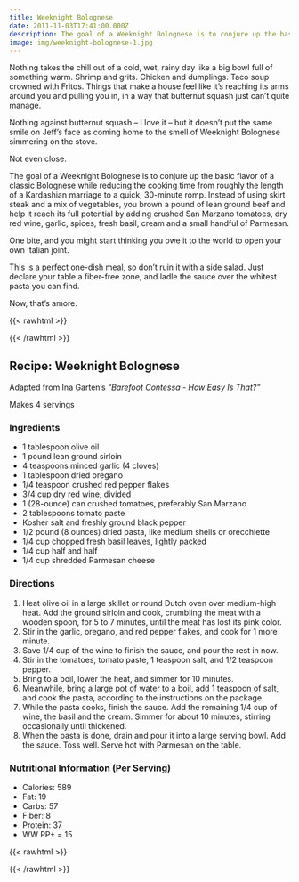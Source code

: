 ```yaml
---
title: Weeknight Bolognese
date: 2011-11-03T17:41:00.000Z
description: The goal of a Weeknight Bolognese is to conjure up the basic flavor of a classic Bolognese while reducing the cooking time from roughly the length of a Kardashian marriage to a quick, 30-minute romp.
image: img/weeknight-bolognese-1.jpg
---
```

Nothing takes the chill out of a cold, wet, rainy day like a big bowl full of something warm. Shrimp and grits. Chicken and dumplings. Taco soup crowned with Fritos. Things that make a house feel like it’s reaching its arms around you and pulling you in, in a way that butternut squash just can’t quite manage.

Nothing against butternut squash – I love it – but it doesn’t put the same smile on Jeff’s face as coming home to the smell of Weeknight Bolognese simmering on the stove.

Not even close.

The goal of a Weeknight Bolognese is to conjure up the basic flavor of a classic Bolognese while reducing the cooking time from roughly the length of a Kardashian marriage to a quick, 30-minute romp. Instead of using skirt steak and a mix of vegetables, you brown a pound of lean ground beef and help it reach its full potential by adding crushed San Marzano tomatoes, dry red wine, garlic, spices, fresh basil, cream and a small handful of Parmesan.

One bite, and you might start thinking you owe it to the world to open your own Italian joint.

This is a perfect one-dish meal, so don’t ruin it with a side salad. Just declare your table a fiber-free zone, and ladle the sauce over the whitest pasta you can find.

Now, that’s amore.

{{< rawhtml >}}<section class=recipe>{{< /rawhtml >}}

## Recipe: Weeknight Bolognese

Adapted from Ina Garten’s <cite>“Barefoot Contessa - How Easy Is That?”</cite>

Makes 4 servings

### Ingredients

* 1 tablespoon olive oil
* 1 pound lean ground sirloin
* 4 teaspoons minced garlic (4 cloves)
* 1 tablespoon dried oregano
* 1/4 teaspoon crushed red pepper flakes
* 3/4 cup dry red wine, divided
* 1 (28-ounce) can crushed tomatoes, preferably San Marzano
* 2 tablespoons tomato paste
* Kosher salt and freshly ground black pepper
* 1/2 pound (8 ounces) dried pasta, like medium shells or orecchiette
* 1/4 cup chopped fresh basil leaves, lightly packed
* 1/4 cup half and half
* 1/4 cup shredded Parmesan cheese

### Directions

1. Heat olive oil in a large skillet or round Dutch oven over medium-high heat. Add the ground sirloin and cook, crumbling the meat with a wooden spoon, for 5 to 7 minutes, until the meat has lost its pink color.
2. Stir in the garlic, oregano, and red pepper flakes, and cook for 1 more minute.
3. Save 1/4 cup of the wine to finish the sauce, and pour the rest in now.
4. Stir in the tomatoes, tomato paste, 1 teaspoon salt, and 1/2 teaspoon pepper.
5. Bring to a boil, lower the heat, and simmer for 10 minutes.
6. Meanwhile, bring a large pot of water to a boil, add 1 teaspoon of salt, and cook the pasta, according to the instructions on the package.
7. While the pasta cooks, finish the sauce. Add the remaining 1/4 cup of wine, the basil and the cream. Simmer for about 10 minutes, stirring occasionally until thickened.
8. When the pasta is done, drain and pour it into a large serving bowl. Add the sauce. Toss well. Serve hot with Parmesan on the table.

### Nutritional Information (Per Serving)

* Calories: 589
* Fat: 19
* Carbs: 57
* Fiber: 8
* Protein: 37
* WW PP+ = 15

{{< rawhtml >}}</section>{{< /rawhtml >}}